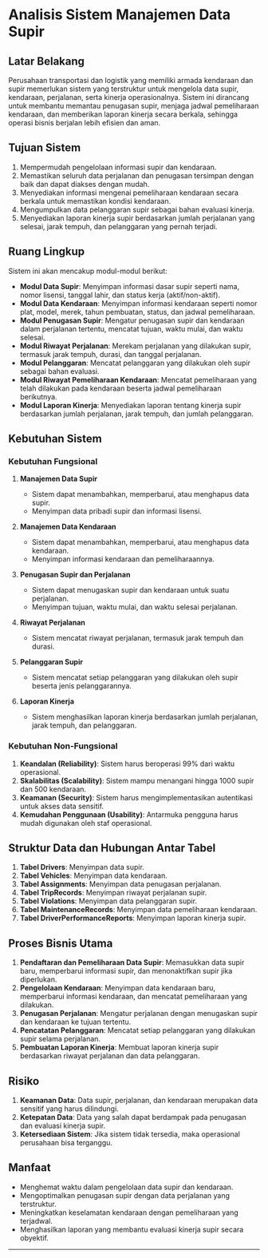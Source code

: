 # Analisis Sistem Manajemen Data Supir

## Latar Belakang
Perusahaan transportasi dan logistik yang memiliki armada kendaraan dan supir memerlukan sistem yang terstruktur untuk mengelola data supir, kendaraan, perjalanan, serta kinerja operasionalnya. Sistem ini dirancang untuk membantu memantau penugasan supir, menjaga jadwal pemeliharaan kendaraan, dan memberikan laporan kinerja secara berkala, sehingga operasi bisnis berjalan lebih efisien dan aman.

## Tujuan Sistem
1. Mempermudah pengelolaan informasi supir dan kendaraan.
2. Memastikan seluruh data perjalanan dan penugasan tersimpan dengan baik dan dapat diakses dengan mudah.
3. Menyediakan informasi mengenai pemeliharaan kendaraan secara berkala untuk memastikan kondisi kendaraan.
4. Mengumpulkan data pelanggaran supir sebagai bahan evaluasi kinerja.
5. Menyediakan laporan kinerja supir berdasarkan jumlah perjalanan yang selesai, jarak tempuh, dan pelanggaran yang pernah terjadi.

## Ruang Lingkup
Sistem ini akan mencakup modul-modul berikut:
- **Modul Data Supir**: Menyimpan informasi dasar supir seperti nama, nomor lisensi, tanggal lahir, dan status kerja (aktif/non-aktif).
- **Modul Data Kendaraan**: Menyimpan informasi kendaraan seperti nomor plat, model, merek, tahun pembuatan, status, dan jadwal pemeliharaan.
- **Modul Penugasan Supir**: Mengatur penugasan supir dan kendaraan dalam perjalanan tertentu, mencatat tujuan, waktu mulai, dan waktu selesai.
- **Modul Riwayat Perjalanan**: Merekam perjalanan yang dilakukan supir, termasuk jarak tempuh, durasi, dan tanggal perjalanan.
- **Modul Pelanggaran**: Mencatat pelanggaran yang dilakukan oleh supir sebagai bahan evaluasi.
- **Modul Riwayat Pemeliharaan Kendaraan**: Mencatat pemeliharaan yang telah dilakukan pada kendaraan beserta jadwal pemeliharaan berikutnya.
- **Modul Laporan Kinerja**: Menyediakan laporan tentang kinerja supir berdasarkan jumlah perjalanan, jarak tempuh, dan jumlah pelanggaran.

## Kebutuhan Sistem
### Kebutuhan Fungsional
1. **Manajemen Data Supir**
   - Sistem dapat menambahkan, memperbarui, atau menghapus data supir.
   - Menyimpan data pribadi supir dan informasi lisensi.

2. **Manajemen Data Kendaraan**
   - Sistem dapat menambahkan, memperbarui, atau menghapus data kendaraan.
   - Menyimpan informasi kendaraan dan pemeliharaannya.

3. **Penugasan Supir dan Perjalanan**
   - Sistem dapat menugaskan supir dan kendaraan untuk suatu perjalanan.
   - Menyimpan tujuan, waktu mulai, dan waktu selesai perjalanan.

4. **Riwayat Perjalanan**
   - Sistem mencatat riwayat perjalanan, termasuk jarak tempuh dan durasi.

5. **Pelanggaran Supir**
   - Sistem mencatat setiap pelanggaran yang dilakukan oleh supir beserta jenis pelanggarannya.

6. **Laporan Kinerja**
   - Sistem menghasilkan laporan kinerja berdasarkan jumlah perjalanan, jarak tempuh, dan pelanggaran.

### Kebutuhan Non-Fungsional
1. **Keandalan (Reliability)**: Sistem harus beroperasi 99% dari waktu operasional.
2. **Skalabilitas (Scalability)**: Sistem mampu menangani hingga 1000 supir dan 500 kendaraan.
3. **Keamanan (Security)**: Sistem harus mengimplementasikan autentikasi untuk akses data sensitif.
4. **Kemudahan Penggunaan (Usability)**: Antarmuka pengguna harus mudah digunakan oleh staf operasional.

## Struktur Data dan Hubungan Antar Tabel
1. **Tabel Drivers**: Menyimpan data supir.
2. **Tabel Vehicles**: Menyimpan data kendaraan.
3. **Tabel Assignments**: Menyimpan data penugasan perjalanan.
4. **Tabel TripRecords**: Menyimpan riwayat perjalanan supir.
5. **Tabel Violations**: Menyimpan data pelanggaran supir.
6. **Tabel MaintenanceRecords**: Menyimpan data pemeliharaan kendaraan.
7. **Tabel DriverPerformanceReports**: Menyimpan laporan kinerja supir.

## Proses Bisnis Utama
1. **Pendaftaran dan Pemeliharaan Data Supir**: Memasukkan data supir baru, memperbarui informasi supir, dan menonaktifkan supir jika diperlukan.
2. **Pengelolaan Kendaraan**: Menyimpan data kendaraan baru, memperbarui informasi kendaraan, dan mencatat pemeliharaan yang dilakukan.
3. **Penugasan Perjalanan**: Mengatur perjalanan dengan menugaskan supir dan kendaraan ke tujuan tertentu.
4. **Pencatatan Pelanggaran**: Mencatat setiap pelanggaran yang dilakukan supir selama perjalanan.
5. **Pembuatan Laporan Kinerja**: Membuat laporan kinerja supir berdasarkan riwayat perjalanan dan data pelanggaran.

## Risiko
1. **Keamanan Data**: Data supir, perjalanan, dan kendaraan merupakan data sensitif yang harus dilindungi.
2. **Ketepatan Data**: Data yang salah dapat berdampak pada penugasan dan evaluasi kinerja supir.
3. **Ketersediaan Sistem**: Jika sistem tidak tersedia, maka operasional perusahaan bisa terganggu.

## Manfaat
- Menghemat waktu dalam pengelolaan data supir dan kendaraan.
- Mengoptimalkan penugasan supir dengan data perjalanan yang terstruktur.
- Meningkatkan keselamatan kendaraan dengan pemeliharaan yang terjadwal.
- Menghasilkan laporan yang membantu evaluasi kinerja supir secara obyektif.

---

